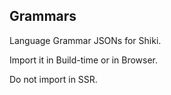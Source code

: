 ## Grammars

Language Grammar JSONs for Shiki.

Import it in Build-time or in Browser.

Do not import in SSR.
